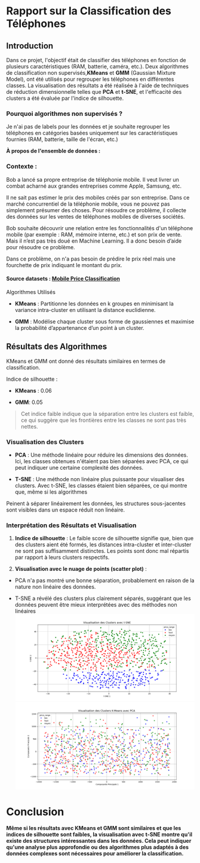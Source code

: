 # Rapport sur la Classification des Téléphones 

 ## Introduction 

Dans ce projet, l'objectif était de classifier des téléphones en fonction de plusieurs caractéristiques (RAM, batterie, caméra, etc.). Deux algorithmes de classification non supervisés,**KMeans** et **GMM** (Gaussian Mixture Model), ont été utilisés pour regrouper les téléphones en différentes classes. La visualisation des résultats a été réalisée à l'aide de techniques de réduction dimensionnelle telles que **PCA** et **t-SNE**, et l'efficacité des clusters a été évaluée par l'indice de silhouette. 

### **Pourquoi algorithmes non supervisés ?**  

Je n'ai pas de labels pour les données et je souhaite regrouper les téléphones en catégories basées uniquement sur les caractéristiques fournies (RAM, batterie, taille de l'écran, etc.) 

**À propos de l'ensemble de données :** 

### **Contexte** : 

Bob a lancé sa propre entreprise de téléphonie mobile. Il veut livrer un combat acharné aux grandes entreprises comme Apple, Samsung, etc. 

Il ne sait pas estimer le prix des mobiles créés par son entreprise. Dans ce marché concurrentiel de la téléphonie mobile, vous ne pouvez pas simplement présumer des choses. Pour résoudre ce problème, il collecte des données sur les ventes de téléphones mobiles de diverses sociétés. 

Bob souhaite découvrir une relation entre les fonctionnalités d'un téléphone mobile (par exemple : RAM, mémoire interne, etc.) et son prix de vente. Mais il n’est pas très doué en Machine Learning. Il a donc besoin d’aide pour résoudre ce problème. 

Dans ce problème, on n'a pas besoin de prédire le prix réel mais une fourchette de prix indiquant le montant du prix. 

#### **Source datasets : [Mobile Price Classification](https://www.kaggle.com/datasets/iabhishekofficial/mobile-price-classification/data)**

 Algorithmes Utilisés 

- **KMeans** : Partitionne les données en k groupes en minimisant la variance intra-cluster en utilisant la distance euclidienne. 

- **GMM** : Modélise chaque cluster sous forme de gaussiennes et maximise la probabilité d’appartenance d’un point à un cluster.
## Résultats des Algorithmes 

KMeans et GMM ont donné des résultats similaires en termes de classification. 

Indice de silhouette : 

- **KMeans** : 0.06 

- **GMM**: 0.05 

> Cet indice faible indique que la séparation entre les clusters est faible, ce qui suggère que les frontières entre les classes ne sont pas très nettes.

### Visualisation des Clusters 

- **PCA** : Une méthode linéaire pour réduire les dimensions des données. Ici, les classes obtenues n'étaient pas bien séparées avec PCA, ce qui peut indiquer une certaine complexité des données. 

- **T-SNE** : Une méthode non linéaire plus puissante pour visualiser des clusters. Avec t-SNE, les classes étaient bien séparées, ce qui montre que, même si les algorithmes 

Peinent à séparer linéairement les données, les structures sous-jacentes sont visibles dans un espace réduit non linéaire. 

### Interprétation des Résultats et Visualisation 

1. **Indice de silhouette** : Le faible score de silhouette signifie que, bien que des clusters aient été formés, les distances intra-cluster et inter-cluster ne sont pas suffisamment distinctes. Les points sont donc mal répartis par rapport à leurs clusters respectifs. 

2.  **Visualisation avec le nuage de points (scatter plot)** : 

- PCA n'a pas montré une bonne séparation, probablement en raison de la nature non linéaire des données. 

- T-SNE a révélé des clusters plus clairement séparés, suggérant que les données peuvent être mieux interprétées avec des méthodes non linéaires
  ![](https://github.com/salma752540/Classification-Telephones/blob/main/Figure_1.png)
  ![](https://github.com/salma752540/Classification-Telephones/blob/main/Figure_2.png)

# Conclusion 

**Même si les résultats avec KMeans et GMM sont similaires et que les indices de silhouette sont faibles, la visualisation avec t-SNE montre qu'il existe des structures intéressantes dans les données. Cela peut indiquer qu'une analyse plus approfondie ou des algorithmes plus adaptés à des données complexes sont nécessaires pour améliorer la classification.** 

   











